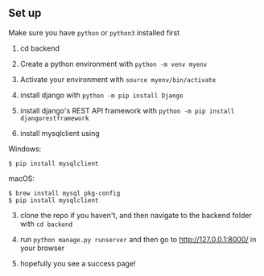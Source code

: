 ## Set up

Make sure you have `python` or `python3` installed first

1. cd backend
2. Create a python environment with `python -m venv myenv`
3. Activate your environment with `source myenv/bin/activate`
4. install django with `python -m pip install Django`
5. install django's REST API framework with `python -m pip install djangorestframework`

6. install mysqlclient using 

Windows:
```
$ pip install mysqlclient 
```

macOS:
```
$ brew install mysql pkg-config
$ pip install mysqlclient
```

3. clone the repo if you haven't, and then navigate to the backend folder with `cd backend`

4. run `python manage.py runserver` and then go to http://127.0.0.1:8000/ in your browser

5. hopefully you see a success page!
